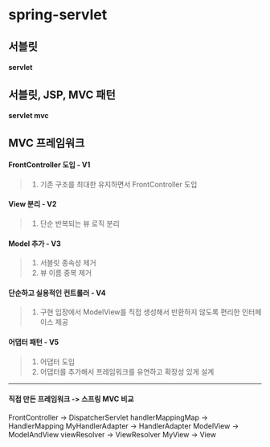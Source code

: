 # spring-servlet

## 서블릿

#### servlet

## 서블릿, JSP, MVC 패턴

#### servlet mvc

## MVC 프레임워크

#### FrontController 도입 - V1
>1. 기존 구조를 최대한 유지하면서 FrontController 도입

#### View 분리 - V2
>1. 단순 반복되는 뷰 로직 분리

#### Model 추가 - V3
>1. 서블릿 종속성 제거
>2. 뷰 이름 중복 제거

#### 단순하고 실용적인 컨트롤러 - V4
>1. 구현 입장에서 ModelView를 직접 생성해서 반환하지 않도록 편리한 인터페이스 제공

#### 어댑터 패턴 - V5
>1. 어댑터 도입
>2. 어댑터를 추가해서 프레임워크를 유연하고 확장성 있게 설계

---
#### 직접 만든 프레임워크 -> 스프링 MVC 비교
FrontController -> DispatcherServlet 
handlerMappingMap -> HandlerMapping 
MyHandlerAdapter -> HandlerAdapter 
ModelView -> ModelAndView 
viewResolver -> ViewResolver
MyView -> View
